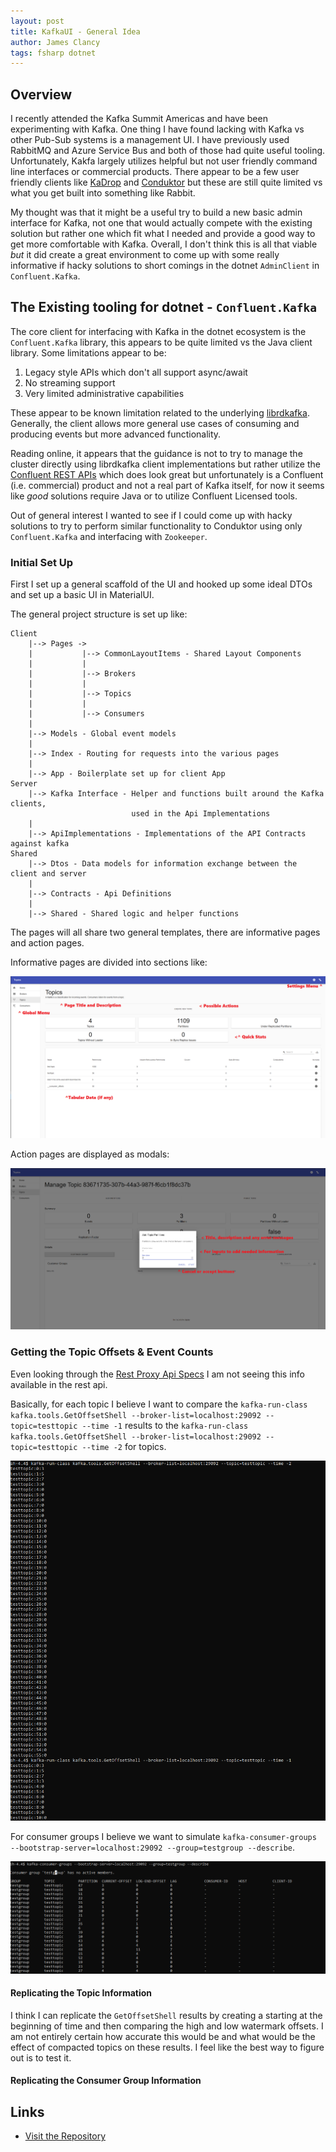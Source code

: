 ```yaml
---
layout: post
title: KafkaUI - General Idea
author: James Clancy
tags: fsharp dotnet
---
```


## Overview
I recently attended the Kafka Summit Americas and have been experimenting with Kafka. One thing I have found lacking with Kafka vs other Pub-Sub systems is a management UI. I have previously used RabbitMQ and Azure Service Bus and both of those had quite useful tooling. Unfortunately, Kakfa largely utilizes helpful but not user friendly command line interfaces or commercial products. There appear to be a few user friendly clients like [KaDrop](https://github.com/obsidiandynamics/kafdrop) and [Conduktor](https://www.conduktor.io/) but these are still quite limited vs what you get built into something like Rabbit. 

My thought was that it might be a useful try to build a new basic admin interface for Kafka, not one that would actually compete with the existing solution but rather one which fit what I needed and provide a good way to get more comfortable with Kafka. Overall, I don't think this is all that viable *but* it did create a great environment to come up with some really informative if hacky solutions to short comings in the dotnet `AdminClient` in `Confluent.Kafka`.

## The Existing tooling for dotnet - `Confluent.Kafka`

The core client for interfacing with Kafka in the dotnet ecosystem is the `Confluent.Kafka` library, this appears to be quite limited vs the Java client library. Some limitations appear to be:

1. Legacy style APIs which don't all support async/await
2. No streaming support
3. Very limited administrative capabilities

These appear to be known limitation related to the underlying [librdkafka](https://github.com/edenhill/librdkafka). Generally, the client allows more general use cases of consuming and producing events but more advanced functionality.

Reading online, it appears that the guidance is not to try to manage the cluster directly using librdkafka client implementations but rather utilize the [Confluent REST APIs](https://docs.confluent.io/platform/current/kafka-rest/index.html) which does look great but unfortunately is a Confluent (i.e. commercial) product and not a real part of Kafka itself, for now it seems like *good* solutions require Java or to utilize Confluent Licensed tools. 

Out of general interest I wanted to see if I could come up with hacky solutions to try to perform similar functionality to Conduktor using only `Confluent.Kafka` and interfacing with `Zookeeper`.

### Initial Set Up

First I set up a general scaffold of the UI and hooked up some ideal DTOs and set up a basic UI in MaterialUI. 

The general project structure is set up like:

```
Client
    |--> Pages -> 
    |           |--> CommonLayoutItems - Shared Layout Components
    |           |
    |           |--> Brokers
    |           |
    |           |--> Topics
    |           |
    |           |--> Consumers
    |
    |--> Models - Global event models
    |
    |--> Index - Routing for requests into the various pages
    |
    |--> App - Boilerplate set up for client App
Server
    |--> Kafka Interface - Helper and functions built around the Kafka clients, 
                           used in the Api Implementations
    |
    |--> ApiImplementations - Implementations of the API Contracts against kafka
Shared
    |--> Dtos - Data models for information exchange between the client and server
    |
    |--> Contracts - Api Definitions
    |
    |--> Shared - Shared logic and helper functions

```

The pages will all share two general templates, there are informative pages and action pages.

Informative pages are divided into sections like:

![Informative Page Example](\assets\img\post-media\2021-10-17-GeneralProjectIdea\general-page-layout.png)

Action pages are displayed as modals:

![Informative Page Example](\assets\img\post-media\2021-10-17-GeneralProjectIdea\modal-page-layout.png)

### Getting the Topic Offsets & Event Counts

Even looking through the [Rest Proxy Api Specs](https://docs.confluent.io/2.0.0/kafka-rest/docs/api.html#consumers) I am not seeing this info available in the rest api. 

Basically, for each topic I believe I want to compare the 
`kafka-run-class kafka.tools.GetOffsetShell --broker-list=localhost:29092 --topic=testtopic --time -1` results to the `kafka-run-class kafka.tools.GetOffsetShell --broker-list=localhost:29092 --topic=testtopic --time -2` for topics.

![Get Offset Example](\assets\img\post-media\2021-10-17-GeneralProjectIdea\get-offset-shell-example.png)

For consumer groups I believe we want to simulate `kafka-consumer-groups --bootstrap-server=localhost:29092 --group=testgroup --describe`.

![Consumer Groups Example](\assets\img\post-media\2021-10-17-GeneralProjectIdea\kafka-consumer-groups-example.png)

#### Replicating the Topic Information

I think I can replicate the `GetOffsetShell` results by creating a starting at the beginning of time and then comparing the high and low watermark offsets. I am not entirely certain how accurate this would be and what would be the effect of compacted topics on these results. I feel like the best way to figure out is to test it. 

#### Replicating the Consumer Group Information




## Links

* [Visit the Repository](https://github.com/jamesclancy/KafkaUI)